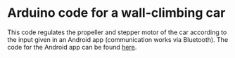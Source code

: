# Arduino code for a wall-climbing car

This code regulates the propeller and stepper motor of the car according to the input given in an Android app (communication works via Bluetooth). The code for the Android app can be found [here](https://github.com/finn-rudolph/wallcar-app).
